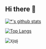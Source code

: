 
## Hi there 👋

[![*'s github stats](https://github-readme-stats.vercel.app/api?username=sanare1024&show_icons=true&theme=radical)](https://github.com/깃허브아이디)

[![Top Langs](https://github-readme-stats.vercel.app/api/top-langs/?username=sanare1024)](https://github.com/sanare1024/github-readme-stats)

![자바](https://img.shields.io/badge/-자바-007396?style=flat&logo=Java&logoColor=ffffff)

<!--
**Sanare1024/Sanare1024** is a ✨ _special_ ✨ repository because its `README.md` (this file) appears on your GitHub profile.

Here are some ideas to get you started:

- 🔭 I’m currently working on ...
- 🌱 I’m currently learning ...
- 👯 I’m looking to collaborate on ...
- 🤔 I’m looking for help with ...
- 💬 Ask me about ...
- 📫 How to reach me: ...
- 😄 Pronouns: ...
- ⚡ Fun fact: ...
-->
